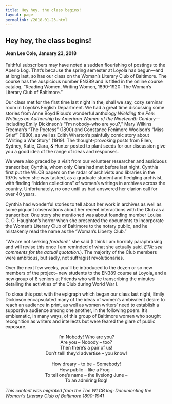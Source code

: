 ```yaml
---
title: Hey hey, the class begins!
layout: page
permalink: /2018-01-23.html
---
```

<style>
    #maincontent{
        font-size:1.4em;
    }
</style>

## Hey hey, the class begins!
#### Jean Lee Cole, January 23, 2018

Faithful subscribers may have noted a sudden flourishing of postings to the Aperio Log. That’s because the spring semester at Loyola has begun—and at long last, so has our class on the Woman’s Literary Club of Baltimore. The course has the auspicious number EN389 and is titled in the online course catalog, “Reading Women, Writing Women, 1890-1920: The Woman’s Literary Club of Baltimore.”

Our class met for the first time last night in the, shall we say, cozy seminar room in Loyola’s English Department. We had a great time discussing some stories from Anne Boyd Rioux’s wonderful anthology *Wielding the Pen: Writings on Authorship by American Women of the Nineteenth Century*—including Emily Dickinson’s “I’m nobody–who are you?,” Mary Wilkins Freeman’s “The Poetess” (1890) and Constance Fenimore Woolson’s “Miss Grief” (1880), as well as Edith Wharton’s painfully comic story about “Writing a War Story” (1919). The thought-provoking posts from Ellen, Sydney, Katie, Clara, & Hunter posted to plant seeds for our discussion give you a good idea of the range of ideas and responses.

We were also graced by a visit from our volunteer researcher and assiduous transcriber, Cynthia, whom only Clara had met before last night. Cynthia first put the WLCB papers on the radar of archivists and libraries in the 1970s when she was tasked, as a graduate student and fledgling archivist, with finding “hidden collections” of women’s writings in archives across the country. Unfortunately, no one until us had answered her clarion call for over 40 years.

Cynthia had wonderful stories to tell about her work in archives as well as some piquant observations about her recent interactions with the Club as a transcriber. One story she mentioned was about founding member Louisa C. O. Haughton’s horror when she presented the documents to incorporate the Woman’s Literary Club of Baltimore to the notary public, and he mistakenly read the name as the “Woman’s Liberty Club.”

“We are not seeking *freedom*!” she said (I think I am horribly paraphrasing and will revise this once I am reminded of what she actually said. *ETA: see comments for the actual quotation.*). The majority of the Club members were ambitious, but sadly, not suffragist revolutionaries.

Over the next few weeks, you’ll be introduced to the dozen or so new members of the project– new students to the EN389 course at Loyola, and a new group of 8 seniors at Friends who will be transcribing the minutes detailing the activities of the Club during World War I.

To close this post with the epigraph which began our class last night, Emily Dickinson encapsulated many of the ideas of women’s ambivalent desire to reach an audience in print, as well as women writers’ need to establish a supportive audience among one another, in the following poem. It’s emblematic, in many ways, of this group of Baltimore women who sought recognition as writers and intellects but were feared the glare of public exposure.

<p style="text-align:center;"> I’m Nobody! Who are you?<br/>
Are you – Nobody – too?<br/>
Then there’s a pair of us!<br/>
Don’t tell! they’d advertise – you know!<br/>
<br/>
How dreary – to be – Somebody!<br/>
How public – like a Frog –<br/>
To tell one’s name – the livelong June –<br/>
To an admiring Bog!</p>

*This content was migrated from the The WLCB log: Documenting the Woman's Literary Club of Baltimore 1890-1941*